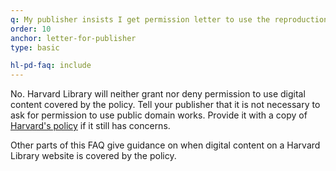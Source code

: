 ```yaml
---
q: My publisher insists I get permission letter to use the reproduction. Will you provide one?
order: 10
anchor: letter-for-publisher
type: basic

hl-pd-faq: include
---
```

No. Harvard Library will neither grant nor deny permission to use digital content covered by the policy. Tell your publisher that it is not necessary to ask for permission to use public domain works. Provide it with a copy of [Harvard's policy](/programs/open-initiatives/hl-pd/) if it still has concerns.

Other parts of this FAQ give guidance on when digital content on a Harvard Library website is covered by the policy.
